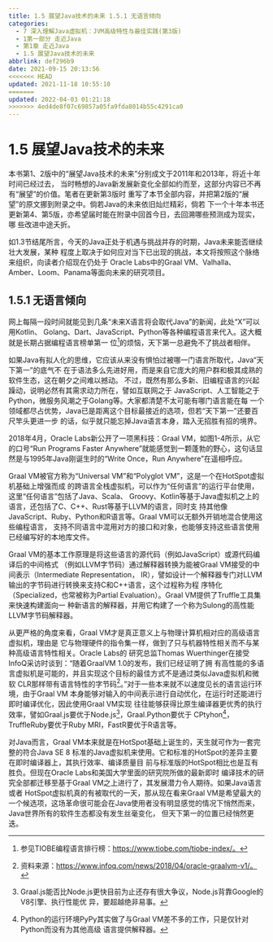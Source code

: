 ```yaml
---
title: 1.5 展望Java技术的未来 1.5.1 无语言倾向
categories: 
  - 7 深入理解Java虛拟机：JVM高级特性与最佳实践(第3版)
  - 1第一部分 走近Java
  - 第1章 走近Java
  - 1.5 展望Java技术的未来
abbrlink: def296b9
date: 2021-09-15 20:13:56
<<<<<<< HEAD
updated: 2021-11-18 10:55:10
=======
updated: 2022-04-03 01:21:18
>>>>>>> 4ed4de8f07c69857a05fa9fda8014b55c4291ca0
---
```

# 1.5 展望Java技术的未来
本书第1、2版中的“展望Java技术的未来”分别成文于2011年和2013年，将近十年时间已经过去， 当时畅想的Java新发展新变化全部如约而至，这部分内容已不再有“展望”的价值。笔者在更新第3版时 重写了本节全部内容，并把第2版的“展望”的原文挪到附录之中。倘若Java的未来依旧灿烂精彩，倘若 下一个十年本书还更新第4、第5版，亦希望届时能在附录中回首今日，去回溯哪些预测成为现实，哪 些改进中途夭折。

如1.3节结尾所言，今天的Java正处于机遇与挑战并存的时期，Java未来能否继续壮大发展，某种 程度上取决于如何应对当下已出现的挑战，本文将按照这个脉络来组织，向读者介绍现在仍处于 Oracle Labs中的Graal VM、Valhalla、Amber、Loom、Panama等面向未来的研究项目。
## 1.5.1 无语言倾向
网上每隔一段时间就能见到几条“未来X语言将会取代Java”的新闻，此处“X”可以用Kotlin、 Golang、Dart、JavaScript、Python等各种编程语言来代入。这大概就是长期占据编程语言榜单第一 位[^1]的烦恼，天下第一总避免不了挑战者相伴。

如果Java有拟人化的思维，它应该从来没有惧怕过被哪一门语言所取代，Java“天下第一”的底气不 在于语法多么先进好用，而是来自它庞大的用户群和极其成熟的软件生态，这在朝夕之间难以撼动。 不过，既然有那么多新、旧编程语言的兴起躁动，说明必然有其需求动力所在，譬如互联网之于 JavaScript、人工智能之于Python，微服务风潮之于Golang等。大家都清楚不太可能有哪门语言能在每 一个领域都尽占优势，Java已是距离这个目标最接近的选项，但若“天下第一”还要百尺竿头更进一步 的话，似乎就只能忘掉Java语言本身，踏入无招胜有招的境界。

2018年4月，Oracle Labs新公开了一项黑科技：Graal VM，如图1-4所示，从它的口号“Run Programs Faster Anywhere”就能感觉到一颗蓬勃的野心，这句话显然是与1995年Java刚诞生时的“Write Once，Run Anywhere”在遥相呼应。

Graal VM被官方称为“Universal VM”和“Polyglot VM”，这是一个在HotSpot虚拟机基础上增强而成 的跨语言全栈虚拟机，可以作为“任何语言”的运行平台使用，这里“任何语言”包括了Java、Scala、 Groovy、Kotlin等基于Java虚拟机之上的语言，还包括了C、C++、Rust等基于LLVM的语言，同时支 持其他像JavaScript、Ruby、Python和R语言等。Graal VM可以无额外开销地混合使用这些编程语言， 支持不同语言中混用对方的接口和对象，也能够支持这些语言使用已经编写好的本地库文件。

Graal VM的基本工作原理是将这些语言的源代码（例如JavaScript）或源代码编译后的中间格式 （例如LLVM字节码）通过解释器转换为能被Graal VM接受的中间表示（Intermediate Representation， IR），譬如设计一个解释器专门对LLVM输出的字节码进行转换来支持C和C++语言，这个过程称为程 序特化（Specialized，也常被称为Partial Evaluation）。Graal VM提供了Truffle工具集来快速构建面向一 种新语言的解释器，并用它构建了一个称为Sulong的高性能LLVM字节码解释器。

从更严格的角度来看，Graal VM才是真正意义上与物理计算机相对应的高级语言虚拟机，理由是 它与物理硬件的指令集一样，做到了只与机器特性相关而不与某种高级语言特性相关。Oracle Labs的 研究总监Thomas Wuerthinger在接受InfoQ采访时谈到：“随着GraalVM 1.0的发布，我们已经证明了拥 有高性能的多语言虚拟机是可能的，并且实现这个目标的最佳方式不是通过类似Java虚拟机和微软 CLR那样带有语言特性的字节码[^2]。”对于一些本来就不以速度见长的语言运行环境，由于Graal VM 本身能够对输入的中间表示进行自动优化，在运行时还能进行即时编译优化，因此使用Graal VM实现 往往能够获得比原生编译器更优秀的执行效率，譬如Graal.js要优于Node.js[^3]，Graal.Python要优于 CPtyhon[^4]，TruffleRuby要优于Ruby MRI，FastR要优于R语言等。

对Java而言，Graal VM本来就是在HotSpot基础上诞生的，天生就可作为一套完整的符合Java SE 8 标准的Java虚拟机来使用。它和标准的HotSpot的差异主要在即时编译器上，其执行效率、编译质量目 前与标准版的HotSpot相比也是互有胜负。但现在Oracle Labs和美国大学里面的研究院所做的最新即时 编译技术的研究全部都迁移至基于Graal VM之上进行了，其发展潜力令人期待。如果Java语言或者 HotSpot虚拟机真的有被取代的一天，那从现在看来Graal VM是希望最大的一个候选项，这场革命很可能会在Java使用者没有明显感觉的情况下悄然而来，Java世界所有的软件生态都没有发生丝毫变化， 但天下第一的位置已经悄然更迭。


[^1]: 参见TIOBE编程语言排行榜：https://www.tiobe.com/tiobe-index/。 
[^2]: 资料来源：https://www.infoq.com/news/2018/04/oracle-graalvm-v1/。 
[^3]: Graal.js能否比Node.js更快目前为止还存有很大争议，Node.js背靠Google的V8引擎、执行性能优 异，要超越绝非易事。 
[^4]: Python的运行环境PyPy其实做了与Graal VM差不多的工作，只是仅针对Python而没有为其他高级 语言提供解释器。
